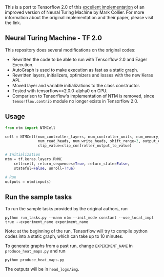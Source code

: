 This is a port to Tensorflow 2.0 of this [excellent implementation](https://github.com/MarkPKCollier/NeuralTuringMachine) of an improved version of Neural Turing Machine by Mark Collier. For more information about the original implementation and their paper, please visit the link.


## Neural Turing Machine - TF 2.0

This repository does several modifications on the original codes:
 - Rewritten the code to be able to run with Tensorflow 2.0 and Eager Execution.
 - AutoGraph is used to make execution as fast as a static graph.
 - Rewritten layers, initializers, optimizers and losses with the new Keras API.
 - Moved layer and variable initializations to the class constructor.
 - Tested with tensorflow==2.0.0-alpha0 on GPU.
 - Comparison to Tensorflow's implementation of NTM is removed, since `tensorflow.contrib` module no longer exists in Tensorflow 2.0. 

## Usage

```python
from ntm import NTMCell

cell = NTMCell(num_controller_layers, num_controller_units, num_memory_locations, memory_size,
               num_read_heads, num_write_heads, shift_range=3, output_dim=num_bits_per_output_vector,
               clip_value=clip_controller_output_to_value)

# Initialization
ntm = tf.keras.layers.RNN(
    cell=cell, return_sequences=True, return_state=False,
    stateful=False, unroll=True)

# Run
outputs = ntm(inputs)
```

## Run the sample tasks

To run the sample tasks provided by the original authors, run
```
python run_tasks.py --mann ntm --init_mode constant --use_local_impl true --experiment_name experiment_name
```

Note: at the beginning of the run, Tensorflow will try to compile python codes into a static graph, which can take up to 10 minutes.

To generate graphs from a past run, change `EXPERIMENT_NAME` in `produce_heat_maps.py` and run
```
python produce_heat_maps.py
```

The outputs will be in `head_logs/img`.